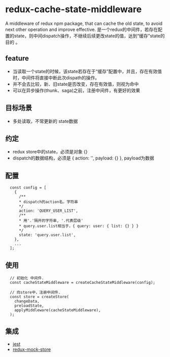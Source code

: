 # redux-cache-state-middleware
A middleware of redux npm package, that can cache the old state, to avoid next other operation and improve effective.
是一个redux的中间件，若存在配置的state，则中间dispatch操作，不继续后续更改state的值，达到“缓存”state的目的 。

## feature
* 当读取一个state的时候，该state若存在于“缓存”配置中，并且，存在有效值时，中间件将直接中断此次dispath的操作。
* 并不会去比较，新、旧state是否改变，存在有效值，则视为命中
* 可以在异步操作(thunk、saga)之前，注册中间件，有更好的效果

## 目标场景
* 多处读取，不常更新的 state数据

## 约定
* redux store中的state，必须是对象 {}
* dispatch的数据结构，必须是 { action: '', payload: {} }, payload为数据

## 配置
```
  const config = [
    {
      /**
      * dispatch的action名，字符串
      */
      action: 'QUERY_USER_LIST',
      /**
      * 用'.'隔开的字符串, '.代表层级'
      * query.user.list相当于，{ query: user: { list: {} } }
      */
      state: 'query.user.list',
    },
    ...
  ];
```

## 使用

```
  // 初始化 中间件.
  const cacheStateMiddleware = createCacheStateMiddleware(config);

  // 向store中，注册中间件.
  const store = createStore(
    changeData,
    preloadState,
    applyMiddleware(cacheStateMiddleware),
  );
```

## 集成
 - [jest](https://github.com/facebook/jest)
 - [redux-mock-store](https://github.com/dmitry-zaets/redux-mock-store)